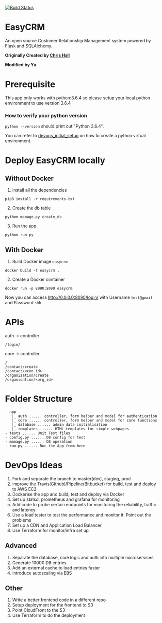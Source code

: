 [![Build Status](https://travis-ci.org/cghall/EasyCRM.svg?branch=master)](https://travis-ci.org/cghall/EasyCRM)
# EasyCRM
An open source Customer Relationship Management system powered by Flask and SQLAlchemy.

**Originally Created by [Chris Hall](www.chrishall.io)**

**Modified by Yu**


# Prerequisite

This app only works with python:3.6.4 so please setup your local python environment to use version 3.6.4

### How to verify your python version

`python --version` should print out "Python 3.6.4".

You can refer to [devops_initial_setup](https://github.com/JiangRenDevOps/DevOpsLectureNotesV5/blob/master/WK1-CDN-DNS/devops-initial-setup.md) on how to create a python virtual environment.

# Deploy EasyCRM locally

## Without Docker

1. Install all the dependencies
```
pip3 install -r requirements.txt
```
2. Create the db table
```
python manage.py create_db
```
3. Run the app
```
python run.py
```

## With Docker

1. Build Docker image `easycrm`
```
docker build -t easycrm .
```
2. Create a Docker container
```
docker run -p 8090:8090 easycrm
```
Now you can access http://0.0.0.0:8090/login/ with Username `test@gmail` and Password `shh`

# APIs
auth -> controller
```
/login/
```

core -> controller
```
/
/contact/create
/contact/<con_id>
/organisation/create
/organisation/<org_id>
```

# Folder Structure

```
- app
   |_ auth ...... controller, form helper and model for authentication
   |_ core ...... controller, form helper and model for core functions
   |_ database ...... admin data initialisation
   |_ templates ...... HTML templates for simple webpages
- tests ...... Unit Test files
- config.py ...... DB config for test
- manage.py ...... DB operation
- run.py ...... Run the App from here
```


# DevOps Ideas

1. Fork and separate the branch to master(dev), staging, prod
2. Improve the Travis(Github)/Pipeline(Bitbucket) for build, test and deploy to AWS EC2
3. Dockerise the app and build, test and deploy via Docker
4. Set up statsd, prometheus and grafana for monitoring
5. Add code to probe certain endpoints for monitoring the reliability, traffic and latency
6. Use a load tester to test the performance and monitor it. Point out the problems
7. Set up a CDN and Application Load Balancer
8. Use Terraform for monitor/infra set up

## Advanced

1. Separate the database, core logic and auth into multiple microservices
2. Generate 10000 DB entries
3. Add an external cache to load entries faster
4. Introduce autoscaling via EBS

## Other

1. Write a better frontend code in a different repo
2. Setup deployment for the frontend to S3
3. Point CloudFront to the S3
4. Use Terraform to do the deployment


